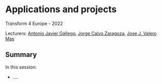 # Applications and projects

Transform 4 Europe - 2022

Lecturers: [Antonio Javier Gallego](mailto:jgallego@dlsi.ua.es), [Jorge Calvo Zaragoza](mailto:jcalvo@dlsi.ua.es), [Jose J. Valero Mas](mailto:jjvalero@dlsi.ua.es)

## Summary
In this session:
* ....